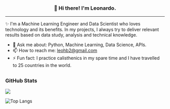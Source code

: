 <h3 align="center">👋 Hi there! I'm Leonardo.</h3>

---
✨ I'm a Machine Learning Engineer and Data Scientist who loves technology and its benefits. In my projects, I always try to deliver relevant results based on data study, analysis and technical knowledge.

- 💬 Ask me about: Python, Machine Learning, Data Science, APIs.
- 📫 How to reach me: [leohb2@gmail.com](https://mail.google.com/mail/?view=cm&fs=1&to=leohb2@gmail.com&su=Work&body=Hey)
- ⚡ Fun fact: I practice calisthenics in my spare time and I have travelled to 25 countries in the world.

## <h3 align="left">GitHub Stats</h3>

<a href="">
  <img align="centre" src="https://github-readme-stats.vercel.app/api?username=Leothi&count_private=true&include_all_commits=true&show_icons=true&title_color=007bff&text_color=e7e7e7&icon_color=007bff&bg_color=171c28" />
<a />
  
![Top Langs](https://github-readme-stats.vercel.app/api/top-langs/?username=Leothi&layout=compact&title_color=007bff&text_color=e7e7e7&icon_color=007bff&bg_color=171c28)

